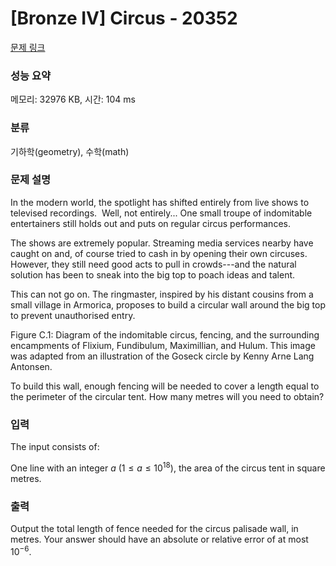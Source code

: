 # [Bronze IV] Circus - 20352 

[문제 링크](https://www.acmicpc.net/problem/20352) 

### 성능 요약

메모리: 32976 KB, 시간: 104 ms

### 분류

기하학(geometry), 수학(math)

### 문제 설명

In the modern world, the spotlight has shifted entirely from live shows to televised recordings.  Well, not entirely... One small troupe of indomitable entertainers still holds out and puts on regular circus performances.

The shows are extremely popular. Streaming media services nearby have caught on and, of course tried to cash in by opening their own circuses. However, they still need good acts to pull in crowds---and the natural solution has been to sneak into the big top to poach ideas and talent.

This can not go on. The ringmaster, inspired by his distant cousins from a small village in Armorica, proposes to build a circular wall around the big top to prevent unauthorised entry.



Figure C.1: Diagram of the indomitable circus, fencing, and the surrounding encampments of Flixium, Fundibulum, Maximillian, and Hulum. This image was adapted from an illustration of the Goseck circle by Kenny Arne Lang Antonsen.

To build this wall, enough fencing will be needed to cover a length equal to the perimeter of the circular tent. How many metres will you need to obtain?
### 입력 

 The input consists of:


 One line with an integer $a$ ($1 \le a \le 10^{18}$), the area of the circus tent in square metres.
### 출력 

 Output the total length of fence needed for the circus palisade wall, in metres. Your answer should have an absolute or relative error of at most $10^{-6}$.


